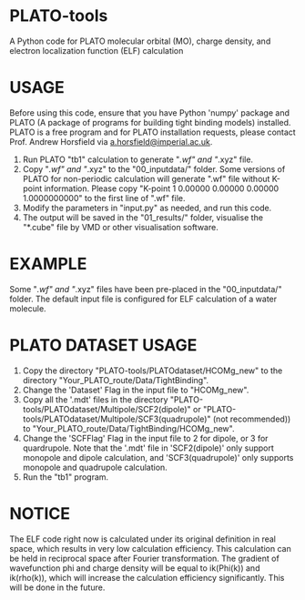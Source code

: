 # PLATO-tools
A Python code for PLATO molecular orbital (MO), charge density, and electron localization function (ELF) calculation
# USAGE
Before using this code, ensure that you have Python 'numpy' package and PLATO (A package of programs for building tight binding models) installed. PLATO is a free program and for PLATO installation requests, please contact Prof. Andrew Horsfield via a.horsfield@imperial.ac.uk.
 1. Run PLATO "tb1" calculation to generate "*.wf" and "*.xyz" file.
 2. Copy "*.wf" and "*.xyz" to the "00_inputdata/" folder. Some versions of PLATO for non-periodic calculation will generate ".wf" file without K-point information. Please copy "K-point 1   0.00000   0.00000   0.00000 1.0000000000" to the first line of ".wf" file.
 3. Modify the parameters in "input.py" as needed, and run this code.
 4. The output will be saved in the "01_results/" folder, visualise the "*.cube" file by VMD or other visualisation software.
# EXAMPLE
Some "*.wf" and "*.xyz" files have been pre-placed in the "00_inputdata/" folder. The default input file is configured for ELF calculation of a water molecule.
# PLATO DATASET USAGE
 1. Copy the directory "PLATO-tools/PLATOdataset/HCOMg_new" to the directory "Your_PLATO_route/Data/TightBinding".
 2. Change the 'Dataset' Flag in the input file to "HCOMg_new".
 3. Copy all the '.mdt' files in the directory "PLATO-tools/PLATOdataset/Multipole/SCF2(dipole)" or "PLATO-tools/PLATOdataset/Multipole/SCF3(quadrupole)" (not recommended)) to "Your_PLATO_route/Data/TightBinding/HCOMg_new".
 4. Change the 'SCFFlag' Flag in the input file to 2 for dipole, or 3 for quardrupole. Note that the '.mdt' file in 'SCF2(dipole)' only support monopole and dipole calculation, and 'SCF3(quadrupole)' only supports monopole and quadrupole calculation.
 5. Run the "tb1" program.
# NOTICE
The ELF code right now is calculated under its original definition in real space, which results in very low calculation efficiency. This calculation can be held in reciprocal space after Fourier transformation. The gradient of wavefunction phi and charge density will be equal to ik(Phi(k)) and ik(rho(k)), which will increase the calculation efficiency significantly. This will be done in the future.
